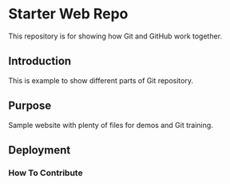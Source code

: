 # Starter Web Repo

This repository is for showing how Git and GitHub work together.

## Introduction

This is example to show different parts of Git repository.

## Purpose

Sample website with plenty of files for demos and Git training.


## Deployment


### How To Contribute
